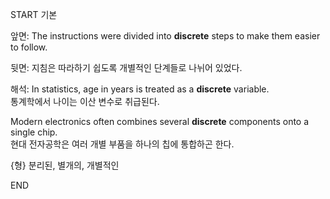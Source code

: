 START
기본

앞면:
The instructions were divided into **discrete** steps to make them easier to follow.

뒷면:
지침은 따라하기 쉽도록 개별적인 단계들로 나뉘어 있었다.

해석:
In statistics, age in years is treated as a **discrete** variable.  
통계학에서 나이는 이산 변수로 취급된다.

Modern electronics often combines several **discrete** components onto a single chip.  
현대 전자공학은 여러 개별 부품을 하나의 칩에 통합하곤 한다.

{형} 분리된, 별개의, 개별적인
<!--ID: 1746592072335-->
END